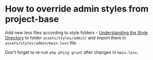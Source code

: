 # How to override admin styles from project-base

Add new less files according to style folders -
[Understanding the Style Directory](./understanding-the-style-directory.md)
to folder `assets/styles/admin/` and import them in `assets/styles/admin/main.less` file.

Don't forget to re-run `php phing grunt` after changes in `main.less`.
